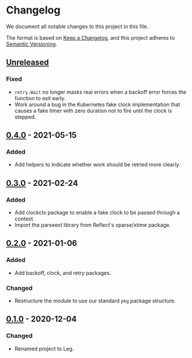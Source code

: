 # Changelog

We document all notable changes to this project in this file.

The format is based on [Keep a Changelog](https://keepachangelog.com/en/1.0.0/), and this project adheres to [Semantic Versioning](https://semver.org/spec/v2.0.0.html).

## [Unreleased]

### Fixed

* `retry.Wait` no longer masks real errors when a backoff error forces the function to exit early.
* Work around a bug in the Kubernetes fake clock implementation that causes a fake timer with zero duration not to fire until the clock is stepped.

## [0.4.0] - 2021-05-15

### Added

* Add helpers to indicate whether work should be retried more clearly.

## [0.3.0] - 2021-02-24

### Added

* Add clockctx package to enable a fake clock to be passed through a context.
* Import the parseext library from Reflect's xparse/xtime package.

## [0.2.0] - 2021-01-06

### Added

* Add backoff, clock, and retry packages.

### Changed

* Restructure the module to use our standard `pkg` package structure.

## [0.1.0] - 2020-12-04

### Changed

* Renamed project to Leg.

[Unreleased]: https://github.com/puppetlabs/leg/compare/timeutil/v0.4.0...HEAD
[0.4.0]: https://github.com/puppetlabs/leg/compare/timeutil/v0.3.0...timeutil/v0.4.0
[0.3.0]: https://github.com/puppetlabs/leg/compare/timeutil/v0.2.0...timeutil/v0.3.0
[0.2.0]: https://github.com/puppetlabs/leg/compare/timeutil/v0.1.0...timeutil/v0.2.0
[0.1.0]: https://github.com/puppetlabs/leg/compare/d290e8e835c3fa3ea4e93073bfe19e1958493d47...timeutil/v0.1.0
